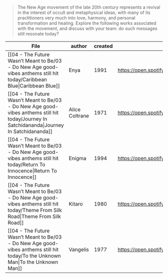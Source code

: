 > The New Age movement of the late 20th century represents a revival in the interest of occult and metaphysical ideas, with many of its practitioners very much into love, harmony, and personal transformation and healing. Explore the following works associated with the movement, and discuss with your team: do such messages still resonate today?

| File                                                                                                                                            | author         | created | link                                                  |
| ----------------------------------------------------------------------------------------------------------------------------------------------- | -------------- | ------- | ----------------------------------------------------- |
| [[04 - The Future Wasn’t Meant to Be/03 - Do New Age good-vibes anthems still hit today/Caribbean Blue\|Caribbean Blue]]                     | Enya           | 1991    | https://open.spotify.com/track/6qNQcYitWE3mY2WDaTv6Kc |
| [[04 - The Future Wasn’t Meant to Be/03 - Do New Age good-vibes anthems still hit today/Journey In Satchidananda\|Journey In Satchidananda]] | Alice Coltrane | 1971    | https://open.spotify.com/track/2gG3ivmsfylVXLyIJvLXyN |
| [[04 - The Future Wasn’t Meant to Be/03 - Do New Age good-vibes anthems still hit today/Return To Innocence\|Return To Innocence]]           | Enigma         | 1994    | https://open.spotify.com/track/2UKkLqST2xWpK8n1b0Xr5Z |
| [[04 - The Future Wasn’t Meant to Be/03 - Do New Age good-vibes anthems still hit today/Theme From Silk Road\|Theme From Silk Road]]         | Kitaro         | 1980    | https://open.spotify.com/track/0yu7tIyZDerD6JQA5tzCZY |
| [[04 - The Future Wasn’t Meant to Be/03 - Do New Age good-vibes anthems still hit today/To the Unknown Man\|To the Unknown Man]]             | Vangelis       | 1977    | https://open.spotify.com/track/0024tEymsoc9FyKUauQngQ |

